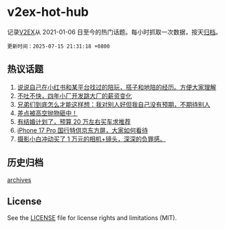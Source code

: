 # v2ex-hot-hub

 记录[V2EX](https://www.v2ex.com/)从 2021-01-06 日至今的热门话题。每小时抓取一次数据，按天[归档](archives)。

`更新时间：2025-07-15 21:31:18 +0800`

## 热议话题

1. [说说自己在小红书和某平台找过的陪玩，搭子和地陪的经历。方便大家理解](https://www.v2ex.com/t/1145279)
1. [不吐不快，四年小厂开发跳大厂的薪资变化](https://www.v2ex.com/t/1145170)
1. [兄弟们到底怎么才能这样想：我对别人好但我自己没有预期，不期待别人](https://www.v2ex.com/t/1145207)
1. [差点被高空抛物砸中！](https://www.v2ex.com/t/1145239)
1. [有结婚计划了，预算 20 万左右买车求推荐](https://www.v2ex.com/t/1145223)
1. [iPhone 17 Pro 国行特供京东方屏，大家如何看待](https://www.v2ex.com/t/1145191)
1. [摄影小白冲动买了 1 万元的相机+镜头，深深的负罪感。](https://www.v2ex.com/t/1145332)

## 历史归档

[archives](archives)

## License

See the [LICENSE](LICENSE) file for license rights and limitations (MIT).
